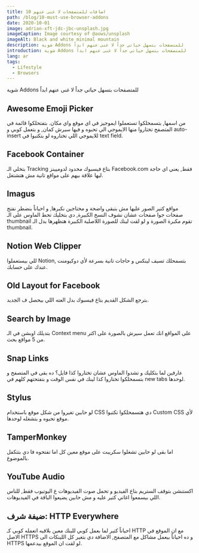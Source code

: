 ```yaml
---
title: 10 اضافات للمتصفحات لا غنى عنهم
path: /blog/10-must-use-browser-addons
date: 2020-10-01
image: adrian-xft-jdc-jbc-unsplash.jpg
imageCaption: Image courtesy of @aows/unsplash
imageAlt: Black and white minimal mountain
description: شوية Addons للمتصفحات بتسهل حياتي جداً لا غنى عنهم ابداً
introduction: شوية Addons للمتصفحات بتسهل حياتي جداً لا غنى عنهم ابداً
lang: ar
tags:
  - Lifestyle
  - Browsers
---
```

شوية Addons للمتصفحات بتسهل حياتي جداً لا غنى عنهم ابداً

## Awesome Emoji Picker
من اسمها, بتسمحلكوا تستعملوا ايموجيز في اي موقع واي مكان. بتفتحلكوا قائمة في المتصفح تختاروا منها الايموجي الي تحبوه و فيها سيرش كمان, و بتعمل كوبي و auto-insert للايموجي اللي تختاروه لو بتكتبوا في text field.

## Facebook Container
بتخلي الـ Tracking بتاع فيسبوك محدود لدوميينز Facebook.com فقط, يعني اي حاجة ليها علاقة بيهم على مواقع تانية مش هتشتغل.

## Imagus
مواقع كتير الصور عليها مش بتبقى واضحة و محتاجين نكبرها, و احياناً بنضطر نفتح صفحات جوا صفحات عشان نشوف النسخ الكبيرة, دي بتخليك تحط الماوس على الـ thumbnail تقوم مكبرة الصورة و لو لقت لينك للصورة اللاصلية الكبيرة هتظهرها بدل الـ thumbnail.

## Notion Web Clipper
للي بيستعملوا Notion, بتسمحلك تسيف لينكس و حاجات تانية بسرعة لأي دوكيومنت عندك على حسابك.

## Old Layout for Facebook
بترجع الشكل القديم بتاع فيسبوك بدل العته اللي بيحصل ف الجديد.

## Search by Image
بتديلك اوبشن في الـ Context menu على المواقع انك تعمل سيرش بالصورة على اكتر من 5 مواقع بحث.

## Snap Links
عارفين لما بتكليك و تشدوا الماوس عشان تختاروا كذا فايل؟ ده بقى في المتصفح و بتسمحلكوا تختاروا كذا لينك في نفس الوقت و بتفتحتهم كلهم في new tabs لوحدها.

## Stylus
لو حابين تغيروا من شكل موقع باستخدام CSS دي هتسمحلكوا تكتبوا Custom CSS لأي موقع تحبوه و بتشغله لوحدها.

## TamperMonkey
اما بقى لو حابين تشغلوا سكريبت على موقع معين كل اما تفتحوه فا دي بتتكفل بالموضوع.

## YouTube Audio
اكستنشن بتوقف الستريم بتاع الفيديو و تحمل صوت الفيديوهات ع اليوتيوب فقط, للناس اللي بيسمعوا اغاني كتير عليه و مش حابين يضيعوا الباقة في الفيديوهات.

## ضيفة شرف: HTTP Everywhere
احياناً كتير لما بعمل كوبي للينك معين بلاقيه اتعمله كوبي كـ HTTP مع ان الموقع في الاصل HTTPS و ده احياناً بيعمل مشاكل مع المتصفح, الاضافة دي بتغير كل اللينكات الى HTTPS لو لقت ان الموقع بيدعمها.